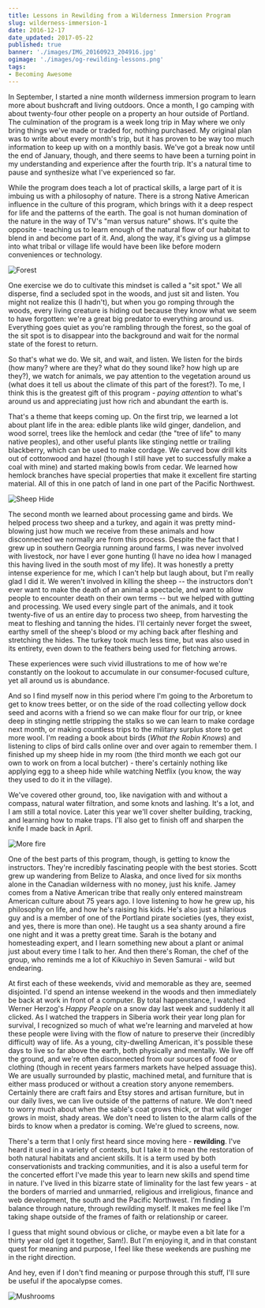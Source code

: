 ```yaml
---
title: Lessons in Rewilding from a Wilderness Immersion Program
slug: wilderness-immersion-1
date: 2016-12-17
date_updated: 2017-05-22
published: true
banner: './images/IMG_20160923_204916.jpg'
ogimage: './images/og-rewilding-lessons.png'
tags: 
- Becoming Awesome
---
```


In September, I started a nine month wilderness immersion program to learn more about bushcraft and living outdoors. Once a month, I go camping with about twenty-four other people on a property an hour outside of Portland. The culmination of the program is a week long trip in May where we only bring things we've made or traded for, nothing purchased. My original plan was to write about every month's trip, but it has proven to be way too much information to keep up with on a monthly basis. We've got a break now until the end of January, though, and there seems to have been a turning point in my understanding and experience after the fourth trip. It's a natural time to pause and synthesize what I've experienced so far.

While the program does teach a lot of practical skills, a large part of it is imbuing us with a philosophy of nature. There is a strong Native American influence in the culture of this program, which brings with it a deep respect for life and the patterns of the earth. The goal is not human domination of the nature in the way of TV's "man versus nature" shows. It's quite the opposite - teaching us to learn enough of the natural flow of our habitat to blend in and become part of it. And, along the way, it's giving us a glimpse into what tribal or village life would have been like before modern conveniences or technology.

![Forest](images/IMG_20161023_101552.jpg)

One exercise we do to cultivate this mindset is called a "sit spot." We all disperse, find a secluded spot in the woods, and just sit and listen. You might not realize this (I hadn't), but when you go romping through the woods, every living creature is hiding out because they know what we seem to have forgotten: we're a great big predator to everything around us. Everything goes quiet as you're rambling through the forest, so the goal of the sit spot is to disappear into the background and wait for the normal state of the forest to return. 

So that's what we do. We sit, and wait, and listen. We listen for the birds (how many? where are they? what do they sound like? how high up are they?), we watch for animals, we pay attention to the vegetation around us (what does it tell us about the climate of this part of the forest?). To me, I think this is the greatest gift of this program - *paying attention* to what's around us and appreciating just how rich and abundant the earth is. 

That's a theme that keeps coming up. On the first trip, we learned a lot about plant life in the area: edible plants like wild ginger, dandelion, and wood sorrel, trees like the hemlock and cedar (the "tree of life" to many native peoples), and other useful plants like stinging nettle or trailing blackberry, which can be used to make cordage. We carved bow drill kits out of cottonwood and hazel (though I still have yet to successfully make a coal with mine) and started making bowls from cedar. We learned how hemlock branches have special properties that make it excellent fire starting material. All of this in one patch of land in one part of the Pacific Northwest.

![Sheep Hide](images/IMG_20161022_162222.jpg)

The second month we learned about processing game and birds. We helped process two sheep and a turkey, and again it was pretty mind-blowing just how much we receive from these animals and how disconnected we normally are from this process. Despite the fact that I grew up in southern Georgia running around farms, I was never involved with livestock, nor have I ever gone hunting (I have no idea how I managed this having lived in the south most of my life). It was honestly a pretty intense experience for me, which I can't help but laugh about, but I'm really glad I did it. We weren't involved in killing the sheep -- the instructors don't ever want to make the death of an animal a spectacle, and want to allow people to encounter death on their own terms -- but we helped with gutting and processing. We used every single part of the animals, and it took twenty-five of us an entire day to process two sheep, from harvesting the meat to fleshing and tanning the hides. I'll certainly never forget the sweet, earthy smell of the sheep's blood or my aching back after fleshing and stretching the hides. The turkey took much less time, but was also used in its entirety, even down to the feathers being used for fletching arrows.

These experiences were such vivid illustrations to me of how we're constantly on the lookout to accumulate in our consumer-focused culture, yet all around us is abundance.

And so I find myself now in this period where I'm going to the Arboretum to get to know trees better, or on the side of the road collecting yellow dock seed and acorns with a friend so we can make flour for our trip, or knee deep in stinging nettle stripping the stalks so we can learn to make cordage next month, or making countless trips to the military surplus store to get more wool. I'm reading a book about birds (*What the Robin Knows*) and listening to clips of bird calls online over and over again to remember them. I finished up my sheep hide in my room (the third month we each got our own to work on from a local butcher) - there's certainly nothing like applying egg to a sheep hide while watching Netflix (you know, the way they used to do it in the village). 

We've covered other ground, too, like navigation with and without a compass, natural water filtration, and some knots and lashing. It's a lot, and I am still a total novice. Later this year we'll cover shelter building, tracking, and learning how to make traps. I'll also get to finish off and sharpen the knife I made back in April.

![More fire](images/IMG_20161204_095012.jpg)

One of the best parts of this program, though, is getting to know the instructors. They're incredibly fascinating people with the best stories. Scott grew up wandering from Belize to Alaska, and once lived for six months alone in the Canadian wilderness with no money, just his knife. Jamey comes from a Native American tribe that really only entered mainstream American culture about 75 years ago. I love listening to how he grew up, his philosophy on life, and how he's raising his kids. He's also just a hilarious guy and is a member of one of the Portland pirate societies (yes, they exist, and yes, there is more than one). He taught us a sea shanty around a fire one night and it was a pretty great time. Sarah is the botany and homesteading expert, and I learn something new about a plant or animal just about every time I talk to her. And then there's Roman, the chef of the group, who reminds me a lot of Kikuchiyo in Seven Samurai - wild but endearing.

At first each of these weekends, vivid and memorable as they are, seemed disjointed. I'd spend an intense weekend in the woods and then immediately be back at work in front of a computer. By total happenstance, I watched Werner Herzog's *Happy People* on a snow day last week and suddenly it all clicked. As I watched the trappers in Siberia work their year long plan for survival, I recognized so much of what we're learning and marveled at how these people were living with the flow of nature to preserve their (incredibly difficult) way of life. As a young, city-dwelling American, it's possible these days to live so far above the earth, both physically and mentally. We live off the ground, and we're often disconnected from our sources of food or clothing (though in recent years farmers markets have helped assuage this). We are usually surrounded by plastic, machined metal, and furniture that is either mass produced or without a creation story anyone remembers. Certainly there are craft fairs and Etsy stores and artisan furniture, but in our daily lives, we can live outside of the patterns of nature. We don't need to worry much about when the sable's coat grows thick, or that wild ginger grows in moist, shady areas. We don't need to listen to the alarm calls of the birds to know when a predator is coming. We're glued to screens, now.

There's a term that I only first heard since moving here - **rewilding**. I've heard it used in a variety of contexts, but I take it to mean the restoration of both natural habitats and ancient skills. It is a term used by both conservationists and tracking communities, and it is also a useful term for the concerted effort I've made this year to learn new skills and spend time in nature. I've lived in this bizarre state of liminality for the last few years - at the borders of married and unmarried, religious and irreligious, finance and web development, the south and the Pacific Northwest. I'm finding a balance through nature, through rewilding myself. It makes me feel like I'm taking shape outside of the frames of faith or relationship or career.

I guess that might sound obvious or cliche, or maybe even a bit late for a thirty year old (get it together, Sam!). But I'm enjoying it, and in that constant quest for meaning and purpose, I feel like these weekends are pushing me in the right direction.

And hey, even if I don't find meaning or purpose through this stuff, I'll sure be useful if the apocalypse comes.

![Mushrooms](images/IMG_20161203_120012.jpg)
